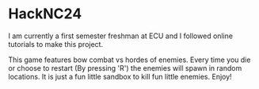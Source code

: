# HackNC24
I am currently a first semester freshman at ECU and I followed online tutorials to make this project. 

This game features bow combat vs hordes of enemies. Every time you die or choose to restart (By pressing 'R') the enemies will spawn in random locations. It is just a fun little sandbox to kill fun little enemies. Enjoy!
